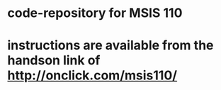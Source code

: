 # code-repository for MSIS 110

# instructions are available from the handson link of http://onclick.com/msis110/
